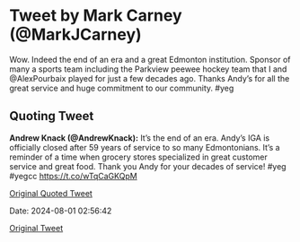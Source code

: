 # Tweet by Mark Carney (@MarkJCarney)

Wow. Indeed the end of an era and a great Edmonton institution. Sponsor of many a sports team including the Parkview peewee hockey team that I and @AlexPourbaix played for just a few decades ago. Thanks Andy’s for all the great service and huge commitment to our community.  #yeg

## Quoting Tweet

**Andrew Knack (@AndrewKnack):** It’s the end of an era. Andy’s IGA is officially closed after 59 years of service to so many Edmontonians. It’s a reminder of a time when grocery stores specialized in great customer service and great food. Thank you Andy for your decades of service! #yeg #yegcc https://t.co/wTqCaGKQpM

[Original Quoted Tweet](https://x.com/AndrewKnack/status/1818737922025374083)

Date: 2024-08-01 02:56:42

[Original Tweet](https://x.com/MarkJCarney/status/1818843269951823966)

